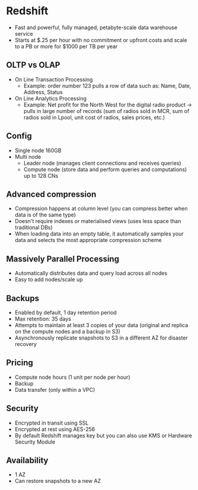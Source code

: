 # Redshift

- Fast and powerful, fully managed, petabyte-scale data warehouse service
- Starts at $.25 per hour with no commitment or upfront costs and scale to a PB or more for $1000 per TB per year

## OLTP vs OLAP

- On Line Transaction Processing
  - Example: order number 123 pulls a row of data such as: Name, Date, Address, Status
- On Line Analytics Processing
  - Example: Net profit for the North West for the digital radio product -> pulls in large number of records (sum of radios sold in MCR, sum of radios sold in Lpool, unit cost of radios, sales prices, etc.)

## Config
- Single node 160GB
- Multi node
  - Leader node (manages client connections and receives queries)
  - Compute node (store data and perform queries and computations) up to 128 CNs

## Advanced compression
- Compression happens at column level (you can compress better when data is of the same type)
- Doesn't require indexes or materialised views (uses less space than traditional DBs)
- When loading data into an empty table, it automatically samples your data and selects the most appropriate compression scheme

## Massively Parallel Processing
- Automatically distributes data and query load across all nodes
- Easy to add nodes/scale up

## Backups
- Enabled by default, 1 day retention period
- Max retention: 35 days
- Attempts to maintain at least 3 copies of your data (original and replica on the compute nodes and a backup in S3)
- Asynchronously replicate snapshots to S3 in a different AZ for disaster recovery

## Pricing
- Compute node hours (1 unit per node per hour)
- Backup
- Data transfer (only within a VPC)

## Security
- Encrypted in transit using SSL
- Encrypted at rest using AES-256
- By default Redshift manages key but you can also use KMS or Hardware Security Module


## Availability
- 1 AZ
- Can restore snapshots to a new AZ